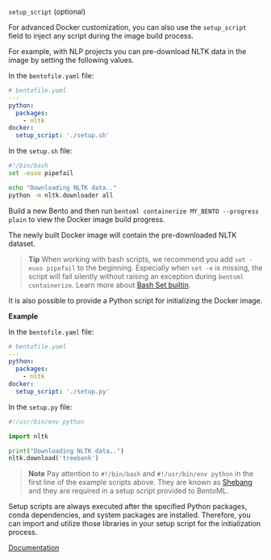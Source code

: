`setup_script` (optional)

For advanced Docker customization, you can also use the `setup_script`
field to inject any script during the image build process.

For example,
with NLP projects you can pre-download NLTK data in the image by setting
the following values.

In the `bentofile.yaml` file:

```yaml
# bentofile.yaml
---
python:
  packages:
    - nltk
docker:
  setup_script: './setup.sh'
```

In the `setup.sh` file:

```bash
#!/bin/bash
set -euxo pipefail

echo "Downloading NLTK data.."
python -m nltk.downloader all
```

Build a new Bento and then run
`bentoml containerize MY_BENTO --progress plain` to view the Docker
image build progress.

The newly built Docker image will contain the
pre-downloaded NLTK dataset.

> **Tip**
> When working with bash scripts, we recommend you add
> `set -euxo pipefail` to the beginning.
> Especially when `set -e` is missing, the script will fail silently without
> raising an exception during `bentoml containerize`. Learn more about
> [Bash Set builtin](https://www.gnu.org/software/bash/manual/html_node/The-Set-Builtin.html).

It is also possible to provide a Python script for initializing the
Docker image.

**Example**

In the `bentofile.yaml` file:

```yaml
# bentofile.yaml
---
python:
  packages:
    - nltk
docker:
  setup_script: './setup.py'
```

In the `setup.py` file:

```python
#!/usr/bin/env python

import nltk

print("Downloading NLTK data..")
nltk.download('treebank')
```

> **Note**
> Pay attention to `#!/bin/bash` and `#!/usr/bin/env python` in the first
> line of the example scripts above.
> They are known as
> [Shebang](<https://en.wikipedia.org/wiki/Shebang_(Unix)>) and they are
> required in a setup script provided to BentoML.

Setup scripts are always executed after the specified Python packages,
conda dependencies, and system packages are installed. Therefore, you
can import and utilize those libraries in your setup script for the
initialization process.

[Documentation](https://docs.bentoml.org/en/latest/guides/build-options.html#setup-script)
